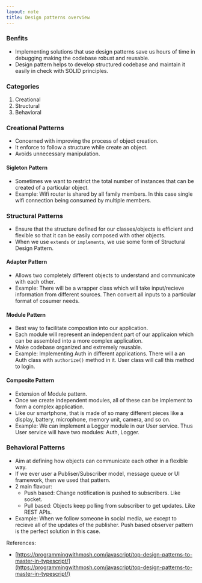 ```yaml
---
layout: note
title: Design patterns overview
---
```


### Benfits
- Implementing solutions that use design patterns save us hours of time in debugging making the codebase robust and reusable.
- Design pattern helps to develop structured codebase and maintain it easily in check with SOLID principles.

### Categories

1. Creational
2. Structural
3. Behavioral

### Creational Patterns

- Concerned with improving the process of object creation.
- It enforce to follow a structure while create an object.
- Avoids unnecessary manipulation.

#### Sigleton Pattern

- Sometimes we want to restrict the total number of instances that can be created of a particular object.
- Example: Wifi router is shared by all family members. In this case single wifi connection being consumed by multiple members.

### Structural Patterns

- Ensure that the structure defined for our classes/objects is efficient and flexible so that it can be easily composed with other objects.
- When we use `extends` or `implements`, we use some form of Structural Design Pattern.

#### Adapter Pattern

- Allows two completely different objects to understand and communicate with each other.
- Example: There will be a wrapper class which will take input/recieve information from different sources. Then convert all inputs to a particular format of cosumer needs.

#### Module Pattern

- Best way to facilitate compostion into our application.
- Each module will represent an independent part of our applicaion which can be assembled into a more complex application.
- Make codebase organized and extremely reusable.
- Example: Implementing Auth in different applications. There will a an Auth class with `authorize()` method in it. User class will call this method to login.

#### Composite Pattern

- Extension of Module pattern.
- Once we create independent modules, all of these can be implement to form a complex application.
- Like our smartphone, that is made of so many different pieces like a display, battery, microphone, memory unit, camera, and so on.
- Example: We can implement a Logger module in our User service. Thus User service will have two modules: Auth, Logger.

### Behavioral Patterns

- Aim at defining how objects can communicate each other in a flexible way.
- If we ever user a Publiser/Subscriber model, message queue or UI framework, then we used that pattern.
- 2 main flavour:
  - Push based: Change notification is pushed to subscribers. Like socket.
  - Pull based: Objects keep polling from subscriber to get updates. Like REST APIs.
- Example: When we follow someone in social media, we except to recieve all of the updates of the publisher. Push based observer pattern is the perfect solution in this case. 

References:

- [https://programmingwithmosh.com/javascript/top-design-patterns-to-master-in-typescript/](https://programmingwithmosh.com/javascript/top-design-patterns-to-master-in-typescript/)